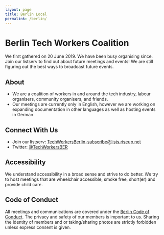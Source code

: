 ```yaml
---
layout: page
title: Berlin Local
permalink: /berlin/
---
```

<style>h1, .main-wrapper h2, h3 {text-align: left; font-weight: bold;}</style>
# Berlin Tech Workers Coalition
We first gathered on 20 June 2019. We have been busy organising since. Join our listserv to find out about future meetings and events! We are still figuring out the best ways to broadcast future events.

## About
- We are a coalition of workers in and around the tech industry, labour organisers, community organisers, and friends.
- Our meetings are currently only in English, however we are working on expanding documentation in other languages as well as hosting events in German

## Connect With Us
- Join our listserv: [TechWorkersBerlin-subscribe@lists.riseup.net](mailto:techworkersberlin-subscribe@lists.riseup.net)
- Twitter: [@TechWorkersBER](https://twitter.com/TechWorkersBER)

## Accessibility
We understand accessibility in a broad sense and strive to do better. We try to host meetings that are wheelchair accessible, smoke free, short(er) and provide child care.

## Code of Conduct
All meetings and communications are covered under the [Berlin Code of Conduct](https://berlincodeofconduct.org/). The privacy and safety of our members is important to us. Sharing the identity of members and or taking/sharing photos are strictly forbidden unless express consent is given.
